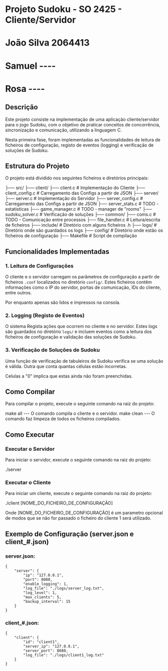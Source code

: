 # Projeto Sudoku - SO 2425 - Cliente/Servidor
# João Silva 2064413
# Samuel ----
# Rosa ----

## Descrição
Este projeto consiste na implementação de uma aplicação cliente/servidor para o jogo Sudoku, com o objetivo de praticar conceitos de concorrência, sincronização e comunicação, utilizando a linguagem C.

Nesta primeira fase, foram implementadas as funcionalidades de leitura de ficheiros de configuração, registo de eventos (logging) e verificação de soluções de Sudoku.

## Estrutura do Projeto

O projeto está dividido nos seguintes ficheiros e diretórios principais:

├── src/
    ├── client/
        ├── client.c                # Implementação do Cliente
        ├── client_config.c         # Carregamento das Configs a partir de JSON
    ├── server/
        ├── server.c                # Implementação do Servidor
        ├── server_config.c         # Carregamento das Configs a partir de JSON
        ├── server_stats.c          # TODO - estatisticas
        ├── game_manager.c          # TODO - manager de "rooms"
        ├── sudoku_solver.c         # Verificação de soluções
    ├── common/
        ├── coms.c                  # TODO - Comunicação entre processos
        ├── file_handler.c          # Leitura/escrita de ficheiros
├── include/                   # Diretório com alguns ficheiros .h
├── logs/                      # Diretório onde são guardados os logs
├── config/                    # Diretório onde estão os ficheiros de configuração
├── Makefile                   # Script de compilação

## Funcionalidades Implementadas

### 1. Leitura de Configurações
O cliente e o servidor carregam os parâmetros de configuração a partir de ficheiros `.conf` localizados no diretório `config/`. Estes ficheiros contêm informações como o IP do servidor, portas de comunicação, IDs do cliente, entre outros. 

Por enquanto apenas são lidos e impressos na consola.

### 2. Logging (Registo de Eventos)
O sistema Regista ações que ocorrem no cliente e no servidor. Estes logs são guardados no diretório `logs/` e incluem eventos como a leitura dos ficheiros de configuração e validação das soluções de Sudoku.

### 3. Verificação de Soluções de Sudoku
Uma função de verificação de tabuleiros de Sudoku verifica se uma solução é válida. 
Outra que conta quantas células estão incorretas.

Celulas a "0" implica que estas ainda não foram preenchidas.

## Como Compilar

Para compilar o projeto, execute o seguinte comando na raiz do projeto:

make all        ---  O comando compila o cliente e o servidor. 
make clean      ---  O comando faz limpeza de todos os ficheiros compilados.

## Como Executar
### Executar o Servidor
Para iniciar o servidor, execute o seguinte comando na raiz do projeto:

./server

### Executar o Cliente
Para iniciar um cliente, execute o seguinte comando na raiz do projeto:

./client [NOME_DO_FICHEIRO_DE_CONFIGURAÇÃO]

Onde [NOME_DO_FICHEIRO_DE_CONFIGURAÇÃO] é um parametro opcional de modos que se não for passado o ficheiro do cliente 1 será utilizado.

## Exemplo de Configuração (server.json e client_#.json)

### server.json:
    {
        "server": {
            "ip": "127.0.0.1",
            "port": 8080,
            "enable_logging": 1,
            "log_file": "./logs/server_log.txt",
            "log_level": 1,
            "max_clients": 5,
            "backup_interval": 15
        }
    }

### client_#.json:
    {
        "client": {
            "id": "client1",
            "server_ip": "127.0.0.1",
            "server_port": 8080,
            "log_file": "./logs/client1_log.txt"
        }
    }

